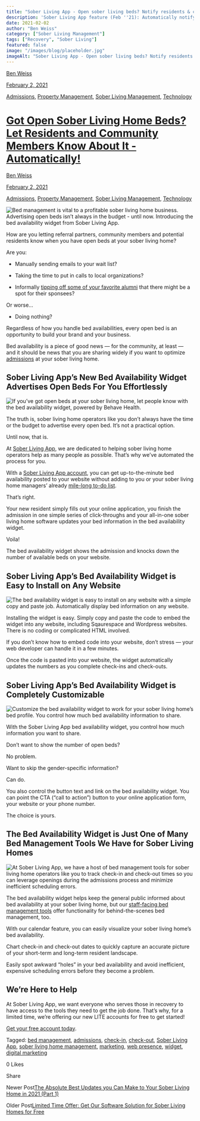 ```yaml
---
title: "Sober Living App - Open sober living beds? Notify residents & community automatically!"
description: 'Sober Living App feature (Feb ''21): Automatically notify residents & community about open beds. Fill vacancies faster!'
date: 2021-02-02
author: "Ben Weiss"
category: ["Sober Living Management"]
tags: ["Recovery", "Sober Living"]
featured: false
image: "/images/blog/placeholder.jpg"
imageAlt: "Sober Living App - Open sober living beds? Notify residents & community automatically!"
---
```


[Ben Weiss](../../../../sober-living-app-blog%EF%B9%96author=5a811b27db7926c296af1851.html)

[February 2, 2021](got-open-sober-living-home-beds-let-residents-and-community-members-know-about-it-automatically.html)

[Admissions](../../../category/Admissions.html), [Property Management](../../../category/Property+Management.html), [Sober Living Management](../../../category/Sober+Living+Management.html), [Technology](../../../category/Technology.html)

#  [Got Open Sober Living Home Beds? Let Residents and Community Members Know About It - Automatically!](got-open-sober-living-home-beds-let-residents-and-community-members-know-about-it-automatically.html)

[Ben Weiss](../../../../sober-living-app-blog%EF%B9%96author=5a811b27db7926c296af1851.html)

[February 2, 2021](got-open-sober-living-home-beds-let-residents-and-community-members-know-about-it-automatically.html)

[Admissions](../../../category/Admissions.html), [Property Management](../../../category/Property+Management.html), [Sober Living Management](../../../category/Sober+Living+Management.html), [Technology](../../../category/Technology.html)

![Bed management is vital to a profitable sober living home business. Advertising open beds isn’t always in the budget - until now. Introducing the bed availability widget from Sober Living App.](/images/blog/got-open-sober-living-home-beds-let-residents-and-community-members-know-about-it-automatically/Screen_Shot_2021-02-01_at_7.58.35_AM.png)

How are you letting referral partners, community members and potential residents know when you have open beds at your sober living home? 

Are you: 

  * Manually sending emails to your wait list? 

  * Taking the time to put in calls to local organizations?

  * Informally [tipping off some of your favorite alumni](https://soberlivingapp.com/sober-living-app-blog/2020/6/16/how-to-turn-alumni-recovery-success-into-new-residents-for-your-sober-living-home) that there might be a spot for their sponsees?

Or worse…

  * Doing nothing? 

Regardless of how you handle bed availabilities, every open bed is an opportunity to build your brand and your business.

Bed availability is a piece of good news — for the community, at least — and it should be news that you are sharing widely if you want to optimize [admissions](../../../../admission.html) at your sober living home. 

## Sober Living App’s New Bed Availability Widget Advertises Open Beds For You Effortlessly

![If you’ve got open beds at your sober living home, let people know with the bed availability widget, powered by Behave Health.](/images/blog/got-open-sober-living-home-beds-let-residents-and-community-members-know-about-it-automatically/Screen_Shot_2021-02-01_at_7.58.49_AM.png)

The truth is, sober living home operators like you don’t always have the time or the budget to advertise every open bed. It’s not a practical option.

Until now, that is. 

At [Sober Living App](../../../../index.html), we are dedicated to helping sober living home operators help as many people as possible. That’s why we’ve automated the process for you. 

With a [Sober Living App account](https://apps.behavehealth.com/signup), you can get up-to-the-minute bed availability posted to your website without adding to you or your sober living home managers’ already [mile-long to-do list](../../../2020/8/5/5-things-your-sober-living-home-manager-is-afraid-to-tell-you.html).

That’s right. 

Your new resident simply fills out your online application, you finish the admission in one simple series of click-throughs and your all-in-one sober living home software updates your bed information in the bed availability widget. 

Voila! 

The bed availability widget shows the admission and knocks down the number of available beds on your website.

## Sober Living App’s Bed Availability Widget is Easy to Install on Any Website

![The bed availability widget is easy to install on any website with a simple copy and paste job. Automatically display bed information on any website.](/images/blog/got-open-sober-living-home-beds-let-residents-and-community-members-know-about-it-automatically/Screen_Shot_2021-02-01_at_7.59.06_AM.png)

Installing the widget is easy. Simply copy and paste the code to embed the widget into any website, including Sqaurespace and Wordpress websites. There is no coding or complicated HTML involved. 

If you don’t know how to embed code into your website, don’t stress — your web developer can handle it in a few minutes. 

Once the code is pasted into your website, the widget automatically updates the numbers as you complete check-ins and check-outs.

## Sober Living App’s Bed Availability Widget is Completely Customizable

![Customize the bed availability widget to work for your sober living home’s bed profile. You control how much bed availability information to share.](/images/blog/got-open-sober-living-home-beds-let-residents-and-community-members-know-about-it-automatically/Screen_Shot_2021-02-01_at_7.59.16_AM.png)

With the Sober Living App bed availability widget, you control how much information you want to share. 

Don’t want to show the number of open beds? 

No problem. 

Want to skip the gender-specific information? 

Can do. 

You also control the button text and link on the bed availability widget. You can point the CTA (“call to action”) button to your online application form, your website or your phone number. 

The choice is yours. 

## The Bed Availability Widget is Just One of Many Bed Management Tools We Have for Sober Living Homes 

![At Sober Living App, we have a host of bed management tools for sober living home operators like you to track check-in and check-out times so you can leverage openings during the admissions process and minimize inefficient scheduling errors.](/images/blog/got-open-sober-living-home-beds-let-residents-and-community-members-know-about-it-automatically/Screen_Shot_2021-02-01_at_7.59.24_AM.png)

The bed availability widget helps keep the general public informed about bed availability at your sober living home, but our [staff-facing bed management tools](../../../../housing.html) offer functionality for behind-the-scenes bed management, too. 

With our calendar feature, you can easily visualize your sober living home’s bed availability. 

Chart check-in and check-out dates to quickly capture an accurate picture of your short-term and long-term resident landscape. 

Easily spot awkward “holes” in your bed availability and avoid inefficient, expensive scheduling errors before they become a problem.  

## We’re Here to Help                                                    

At Sober Living App, we want everyone who serves those in recovery to have access to the tools they need to get the job done. That’s why, for a limited time, we’re offering our new LITE accounts for free to get started! 

[Get your free account today](https://apps.behavehealth.com/signup).

Tagged: [bed management](../../../tag/bed+management.html), [admissions](../../../tag/admissions.html), [check-in](../../../tag/check-in.html), [check-out](../../../tag/check-out.html), [Sober Living App](../../../tag/Sober+Living+App.html), [sober living home management](../../../tag/sober+living+home+management.html), [marketing](../../../tag/marketing.html), [web presence](https://soberlivingapp.com/sober-living-app-blog/tag/web+presence), [widget](https://soberlivingapp.com/sober-living-app-blog/tag/widget), [digital marketing](../../../tag/digital+marketing.html)

0 Likes

Share

Newer Post[The Absolute Best Updates you Can Make to Your Sober Living Home in 2021 (Part 1)](../15/the-absolute-best-updates-you-can-make-to-your-sober-living-home-in-2021-part-1.html)

Older Post[Limited Time Offer: Get Our Software Solution for Sober Living Homes for Free](../../1/26/limited-time-offer-get-our-software-solution-for-sober-living-homes-for-free.html)